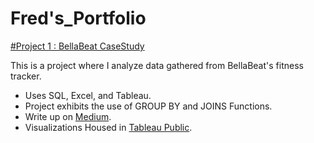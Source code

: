 # Fred's_Portfolio


[#Project 1 : BellaBeat CaseStudy](https://medium.com/@little.fredrick46/bellabeat-smart-device-fitness-tracker-analysis-3bec7f7c061e)

This is a project where I analyze data gathered from BellaBeat's fitness tracker.

* Uses SQL, Excel, and Tableau.
* Project exhibits the use of GROUP BY and JOINS Functions.
* Write up on [Medium](https://medium.com/@little.fredrick46/bellabeat-smart-device-fitness-tracker-analysis-3bec7f7c061e).
* Visualizations Housed in [Tableau Public](https://public.tableau.com/app/profile/fredrick.little/viz/Capstone_16835991564560/RelationshipBetweenStepswalkedandCaloriesBurned#2).
